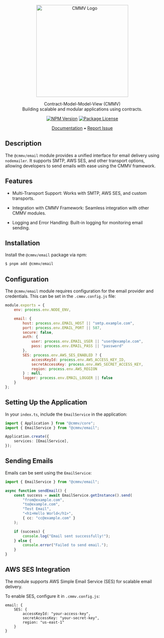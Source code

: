 <p align="center">
  <a href="https://cmmv.io/" target="blank"><img src="https://raw.githubusercontent.com/cmmvio/docs.cmmv.io/main/public/assets/logo_CMMV2_icon.png" width="300" alt="CMMV Logo" /></a>
</p>
<p align="center">Contract-Model-Model-View (CMMV) <br/> Building scalable and modular applications using contracts.</p>
<p align="center">
    <a href="https://www.npmjs.com/package/@cmmv/queue"><img src="https://img.shields.io/npm/v/@cmmv/queue.svg" alt="NPM Version" /></a>
    <a href="https://github.com/cmmvio/cmmv-server/blob/main/LICENSE"><img src="https://img.shields.io/npm/l/@cmmv/core.svg" alt="Package License" /></a>
</p>

<p align="center">
  <a href="https://cmmv.io">Documentation</a> &bull;
  <a href="https://github.com/cmmvio/cmmv-queue/issues">Report Issue</a>
</p>

## Description

The `@cmmv/email` module provides a unified interface for email delivery using `nodemailer`. It supports SMTP, AWS SES, and other transport options, allowing developers to send emails with ease using the CMMV framework.

## Features

* Multi-Transport Support: Works with SMTP, AWS SES, and custom transports.

* Integration with CMMV Framework: Seamless integration with other CMMV modules.

* Logging and Error Handling: Built-in logging for monitoring email sending.

## Installation

Install the `@cmmv/email` package via npm:

```bash
$ pnpm add @cmmv/email
```

## Configuration

The `@cmmv/email` module requires configuration for the email provider and credentials. This can be set in the `.cmmv.config.js` file:

```javascript
module.exports = {
    env: process.env.NODE_ENV,

    email: {
        host: process.env.EMAIL_HOST || "smtp.example.com",
        port: process.env.EMAIL_PORT || 587,
        secure: false,
        auth: {
            user: process.env.EMAIL_USER || "user@example.com",
            pass: process.env.EMAIL_PASS || "password"
        },
        SES: process.env.AWS_SES_ENABLED ? {
            accessKeyId: process.env.AWS_ACCESS_KEY_ID,
            secretAccessKey: process.env.AWS_SECRET_ACCESS_KEY,
            region: process.env.AWS_REGION
        } : null,
        logger: process.env.EMAIL_LOGGER || false
    }
};
```

## Setting Up the Application

In your `index.ts`, include the `EmailService` in the application:

```typescript
import { Application } from "@cmmv/core";
import { EmailService } from "@cmmv/email";

Application.create({
    services: [EmailService],
});
```

## Sending Emails

Emails can be sent using the `EmailService`:

```typescript
import { EmailService } from "@cmmv/email";

async function sendEmail() {
    const success = await EmailService.getInstance().send(
        "from@example.com",
        "to@example.com",
        "Test Email",
        "<h1>Hello World</h1>",
        { cc: "cc@example.com" }
    );

    if (success) {
        console.log("Email sent successfully!");
    } else {
        console.error("Failed to send email.");
    }
}
```

## AWS SES Integration

The module supports AWS Simple Email Service (SES) for scalable email delivery.

To enable SES, configure it in `.cmmv.config.js`:

```javasript
email: {
    SES: {
        accessKeyId: "your-access-key",
        secretAccessKey: "your-secret-key",
        region: "us-east-1"
    }
}
```